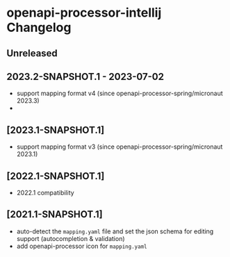 <!-- Keep a Changelog guide -> https://keepachangelog.com -->

# openapi-processor-intellij Changelog

## Unreleased

## 2023.2-SNAPSHOT.1 - 2023-07-02
- support mapping format v4 (since openapi-processor-spring/micronaut 2023.3)
-

## [2023.1-SNAPSHOT.1]
- support mapping format v3 (since openapi-processor-spring/micronaut 2023.1)

## [2022.1-SNAPSHOT.1]
- 2022.1 compatibility

## [2021.1-SNAPSHOT.1]
- auto-detect the `mapping.yaml` file and set the json schema for editing support (autocompletion & validation)
- add openapi-processor icon for `mapping.yaml`
